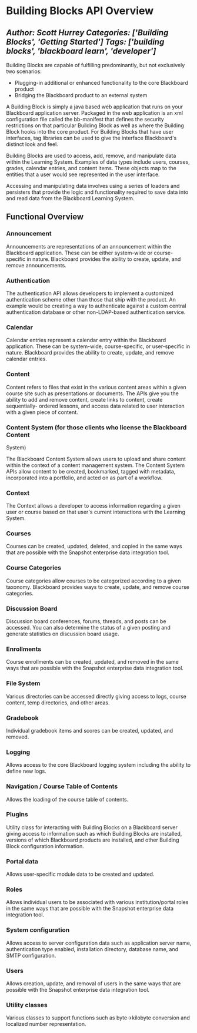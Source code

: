 # Building Blocks API Overview
*Author: Scott Hurrey*
*Categories: ['Building Blocks', 'Getting Started']*
*Tags: ['building blocks', 'blackboard learn', 'developer']*
---
Building Blocks are capable of fulfilling predominantly, but not exclusively
two scenarios:

  * Plugging-in additional or enhanced functionality to the core Blackboard product
  * Bridging the Blackboard product to an external system

A Building Block is simply a java based web application that runs on your
Blackboard application server. Packaged in the web application is an xml
configuration file called the bb-manifest that defines the security
restrictions on that particular Building Block as well as where the Building
Block hooks into the core product. For Building Blocks that have user
interfaces, tag libraries can be used to give the interface Blackboard's
distinct look and feel.

Building Blocks are used to access, add, remove, and manipulate data within
the Learning System. Examples of data types include users, courses, grades,
calendar entries, and content items. These objects map to the entities that a
user would see represented in the user interface.

Accessing and manipulating data involves using a series of loaders and
persisters that provide the logic and functionality required to save data into
and read data from the Blackboard Learning System.

## Functional Overview

### Announcement

Announcements are representations of an announcement within the Blackboard
application. These can be either system-wide or course-specific in nature.
Blackboard provides the ability to create, update, and remove announcements.

### Authentication

The authentication API allows developers to implement a customized
authentication scheme other than those that ship with the product. An example
would be creating a way to authenticate against a custom central
authentication database or other non-LDAP-based authentication service.

### Calendar

Calendar entries represent a calendar entry within the Blackboard application.
These can be system-wide, course-specific, or user-specific in nature.
Blackboard provides the ability to create, update, and remove calendar
entries.

### Content

Content refers to files that exist in the various content areas within a given
course site such as presentations or documents. The APIs give you the ability
to add and remove content, create links to content, create sequentially-
ordered lessons, and access data related to user interaction with a given
piece of content.

### Content System (for those clients who license the Blackboard Content
System)

The Blackboard Content System allows users to upload and share content within
the context of a content management system. The Content System APIs allow
content to be created, bookmarked, tagged with metadata, incorporated into a
portfolio, and acted on as part of a workflow.

### Context

The Context allows a developer to access information regarding a given user or
course based on that user's current interactions with the Learning System.

### Courses

Courses can be created, updated, deleted, and copied in the same ways that are
possible with the Snapshot enterprise data integration tool.

### Course Categories

Course categories allow courses to be categorized according to a given
taxonomy. Blackboard provides ways to create, update, and remove course
categories.

### Discussion Board

Discussion board conferences, forums, threads, and posts can be accessed. You
can also determine the status of a given posting and generate statistics on
discussion board usage.

### Enrollments

Course enrollments can be created, updated, and removed in the same ways that
are possible with the Snapshot enterprise data integration tool.

### File System

Various directories can be accessed directly giving access to logs, course
content, temp directories, and other areas.

### Gradebook

Individual gradebook items and scores can be created, updated, and removed.

### Logging

Allows access to the core Blackboard logging system including the ability to
define new logs.

### Navigation / Course Table of Contents

Allows the loading of the course table of contents.

### Plugins

Utility class for interacting with Building Blocks on a Blackboard server
giving access to information such as which Building Blocks are installed,
versions of which Blackboard products are installed, and other Building Block
configuration information.

### Portal data

Allows user-specific module data to be created and updated.

### Roles

Allows individual users to be associated with various institution/portal roles
in the same ways that are possible with the Snapshot enterprise data
integration tool.

### System configuration

Allows access to server configuration data such as application server name,
authentication type enabled, installation directory, database name, and SMTP
configuration.

### Users

Allows creation, update, and removal of users in the same ways that are
possible with the Snapshot enterprise data integration tool.

### Utility classes

Various classes to support functions such as byte->kilobyte conversion and
localized number representation.

